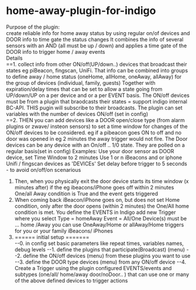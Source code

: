 # home-away-plugin-for-indigo

Purpose of the plugin:  
create reliable info for home away status by using regular on/of devices and DOOR info to time gate the status changes
It combines the info of several sensors with an AND (all must be up / down) and applies a time gate of the DOOR info to trigger 
home / away events  
Details    
==1. collect info from other ON/off(UP/down..) devices that broadcast their states eg piBeacon, fingscan, UniFi.
That info can be combined into groups to define away / home status (oneHome, allHome, oneAway, allAway) for the group of devices (individual, family, guests)
Together with expiration/delay times that can be set to allow a state going from UP/down/UP on a per device and or a per EVENT basis.
The ON/off devices must be from a plugin that braodcasts their states = support indigo internal BC-API. THIS pugin will subscribe to their broadcasts.
The plugin can set variables with the number of devices ON/off (set in config)   
==2. THEN you can add devices like a DOOR open/close type (from alarm plugins or zwave/ insteon sensors) to set a time window for changes of the ON/off devices to be considered.
eg if a pibeacon goes ON to off and no door was opened in eg  2 minutes the away trigger would not fire.
The Door devices can be any device with an On/off .. 1/0 state. They are polled on a regular basis(set in config)
Examples:
Use your door sensor as DOOR device, set Time Window to 2 minutes
Use 1 or n iBeacons and or iphone Unifi / fingscan devices as 'DEVICEs'
Set delay before trigger to 5 seconds - to avoid on/off/on scenarious
1. Then, when you physically exit the door device starts its time window (x minutes after)
if the eg ibeacons/iPhone goes off within  2 minutes One/all Away condition is True and the event gets triggered
2. When coming back iBeacon/iPhone goes on, but does not set Home condition, only after the door opens (within 2 minutes) the One/All home condition is met.
You define the EVENTS in Indigo add new Trigger where you select 
Type = homeAway
Event = All/One Device(s) must be ... home /Away
you can use OneAway/Home or allAway/Home triggers for you or your family iBeacons/ iPhones  
3. ====== initial setup =======   
--0. in config set basic parameters like repeat times, variables names, debug levels
--1. define the plugins that participate(Broadcast)  (menu)
--2. define the ON/off devices (menu) from these plugins you want to use
--3. define the DOOR type devices (menu) from any ON/off device
--4. Create a Trigger using the plugin configured EVENTS/events and subtypes (one/all/ home/away door/noDoor.. ) that can use one or many of the above defined devices to trigger actions


